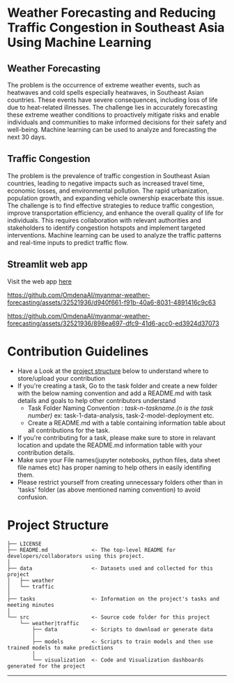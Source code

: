 # Weather Forecasting and Reducing Traffic Congestion in Southeast Asia Using Machine Learning

## Weather Forecasting
The problem is the occurrence of extreme weather events, such as heatwaves and cold spells especially heatwaves, in Southeast Asian countries. These events have severe consequences, including loss of life due to heat-related illnesses. 
The challenge lies in accurately forecasting these extreme weather conditions to proactively mitigate risks and enable individuals and communities to make informed decisions for their safety and well-being. 
Machine learning can be used to analyze and forecasting the next 30 days. 

## Traffic Congestion
The problem is the prevalence of traffic congestion in Southeast Asian countries, leading to negative impacts such as increased travel time, economic losses, and environmental pollution. The rapid urbanization, population growth, and expanding vehicle ownership exacerbate this issue. 
The challenge is to find effective strategies to reduce traffic congestion, improve transportation efficiency, and enhance the overall quality of life for individuals. This requires collaboration with relevant authorities and stakeholders to identify congestion hotspots and implement targeted interventions. 
Machine learning can be used to analyze the traffic patterns and real-time inputs to predict traffic flow.

## Streamlit web app
Visit the web app [here](https://myanmar-weather-forecasting.streamlit.app/)


https://github.com/OmdenaAI/myanmar-weather-forecasting/assets/32521936/d940f661-f91b-40a6-8031-4891416c9c63



https://github.com/OmdenaAI/myanmar-weather-forecasting/assets/32521936/898ea697-dfc9-41d6-acc0-ed3924d37073




# Contribution Guidelines
- Have a Look at the [project structure](#project-structure) below to understand where to store/upload your contribution
- If you're creating a task, Go to the task folder and create a new folder with the below naming convention and add a README.md with task details and goals to help other contributors understand
    - Task Folder Naming Convention : _task-n-taskname.(n is the task number)_  ex: task-1-data-analysis, task-2-model-deployment etc.
    - Create a README.md with a table containing information table about all contributions for the task.
- If you're contributing for a task, please make sure to store in relavant location and update the README.md information table with your contribution details.
- Make sure your File names(jupyter notebooks, python files, data sheet file names etc) has proper naming to help others in easily identifing them.
- Please restrict yourself from creating unnecessary folders other than in 'tasks' folder (as above mentioned naming convention) to avoid confusion. 

# Project Structure

    ├── LICENSE
    ├── README.md              <- The top-level README for developers/collaborators using this project.
    │
    ├── data                   <- Datasets used and collected for this project
    │   ├── weather
    │   └── traffic
    │   
    ├── tasks                  <- Information on the project's tasks and meeting minutes
    │
    └── src                    <- Source code folder for this project
        └── weather|traffic
            ├── data           <- Scripts to download or generate data
            │
            ├── models         <- Scripts to train models and then use trained models to make predictions
            │
            └── visualization  <- Code and Visualization dashboards generated for the project
--------
